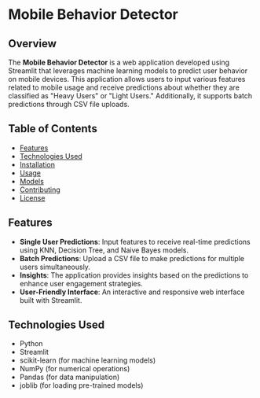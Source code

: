 # Mobile Behavior Detector

## Overview
The **Mobile Behavior Detector** is a web application developed using Streamlit that leverages machine learning models to predict user behavior on mobile devices. This application allows users to input various features related to mobile usage and receive predictions about whether they are classified as "Heavy Users" or "Light Users." Additionally, it supports batch predictions through CSV file uploads.

## Table of Contents
- [Features](#features)
- [Technologies Used](#technologies-used)
- [Installation](#installation)
- [Usage](#usage)
- [Models](#models)
- [Contributing](#contributing)
- [License](#license)

## Features
- **Single User Predictions**: Input features to receive real-time predictions using KNN, Decision Tree, and Naive Bayes models.
- **Batch Predictions**: Upload a CSV file to make predictions for multiple users simultaneously.
- **Insights**: The application provides insights based on the predictions to enhance user engagement strategies.
- **User-Friendly Interface**: An interactive and responsive web interface built with Streamlit.

## Technologies Used
- Python
- Streamlit
- scikit-learn (for machine learning models)
- NumPy (for numerical operations)
- Pandas (for data manipulation)
- joblib (for loading pre-trained models)

